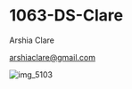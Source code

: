 # 1063-DS-Clare
Arshia Clare

arshiaclare@gmail.com

![img_5103](https://user-images.githubusercontent.com/35582387/35134650-6d3172e8-fc9d-11e7-947f-31d3cfc38d7d.JPG)
